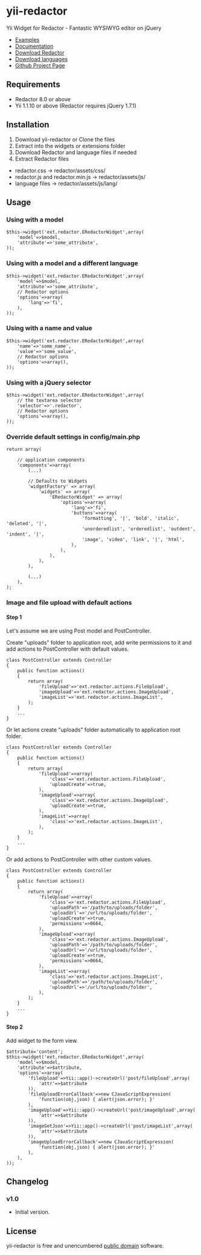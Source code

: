 yii-redactor
=====================

Yii Widget for Redactor - Fantastic WYSIWYG editor on jQuery

- [Examples](http://imperavi.com/redactor/examples/)
- [Documentation](http://imperavi.com/redactor/docs/)
- [Download Redactor](http://imperavi.com/redactor/download/)
- [Download languages](http://imperavi.com/redactor/docs/languages/)
- [Github Project Page](https://github.com/janisto/yii-redactor)

Requirements
------------------

- Redactor 8.0 or above
- Yii 1.1.10 or above (Redactor requires jQuery 1.7.1)

Installation
------------------

1. Download yii-redactor or Clone the files
2. Extract into the widgets or extensions folder
3. Download Redactor and language files if needed
4. Extract Redactor files
 - redactor.css -> redactor/assets/css/
 - redactor.js and redactor.min.js -> redactor/assets/js/
 - language files -> redactor/assets/js/lang/

Usage
------------------

### Using with a model

~~~
$this->widget('ext.redactor.ERedactorWidget',array(
	'model'=>$model,
	'attribute'=>'some_attribute',
));
~~~

### Using with a model and a different language

~~~
$this->widget('ext.redactor.ERedactorWidget',array(
	'model'=>$model,
	'attribute'=>'some_attribute',
	// Redactor options
	'options'=>array(
		'lang'=>'fi',
	),
));
~~~

### Using with a name and value

~~~
$this->widget('ext.redactor.ERedactorWidget',array(
	'name'=>'some_name',
	'value'=>'some_value',
	// Redactor options
	'options'=>array(),
));
~~~

### Using with a jQuery selector

~~~
$this->widget('ext.redactor.ERedactorWidget',array(
	// the textarea selector
	'selector'=>'.redactor',
	// Redactor options
	'options'=>array(),
));
~~~

### Override default settings in config/main.php

~~~
return array(

	// application components
	'components'=>array(
		(...)

		// Defaults to Widgets
		'widgetFactory' => array(
			'widgets' => array(
				'ERedactorWidget' => array(
					'options'=>array(
						'lang'=>'fi',
						'buttons'=>array(
							'formatting', '|', 'bold', 'italic', 'deleted', '|',
							'unorderedlist', 'orderedlist', 'outdent', 'indent', '|',
							'image', 'video', 'link', '|', 'html',
						),
					),
				),
			),
		),

		(...)
	),
);
~~~

### Image and file upload with default actions

#### Step 1

Let's assume we are using Post model and PostController.

Create "uploads" folder to application root, add write permissions to it and add actions to PostController with default values.

~~~
class PostController extends Controller
{
	public function actions()
	{
		return array(
			'fileUpload'=>'ext.redactor.actions.FileUpload',
			'imageUpload'=>'ext.redactor.actions.ImageUpload',
			'imageList'=>'ext.redactor.actions.ImageList',
		);
	}
	...
}
~~~

Or let actions create "uploads" folder automatically to application root folder.

~~~
class PostController extends Controller
{
	public function actions()
	{
		return array(
			'fileUpload'=>array(
				'class'=>'ext.redactor.actions.FileUpload',
				'uploadCreate'=>true,
			),
			'imageUpload'=>array(
				'class'=>'ext.redactor.actions.ImageUpload',
				'uploadCreate'=>true,
			),
			'imageList'=>array(
				'class'=>'ext.redactor.actions.ImageList',
			),
		);
	}
	...
}
~~~

Or add actions to PostController with other custom values.

~~~
class PostController extends Controller
{
	public function actions()
	{
		return array(
			'fileUpload'=>array(
				'class'=>'ext.redactor.actions.FileUpload',
				'uploadPath'=>'/path/to/uploads/folder',
				'uploadUrl'=>'/url/to/uploads/folder',
				'uploadCreate'=>true,
				'permissions'=>0664,
			),
			'imageUpload'=>array(
				'class'=>'ext.redactor.actions.ImageUpload',
				'uploadPath'=>'/path/to/uploads/folder',
				'uploadUrl'=>'/url/to/uploads/folder',
				'uploadCreate'=>true,
				'permissions'=>0664,
			),
			'imageList'=>array(
				'class'=>'ext.redactor.actions.ImageList',
				'uploadPath'=>'/path/to/uploads/folder',
				'uploadUrl'=>'/url/to/uploads/folder',
			),
		);
	}
	...
}
~~~

#### Step 2

Add widget to the form view.

~~~
$attribute='content';
$this->widget('ext.redactor.ERedactorWidget',array(
	'model'=>$model,
	'attribute'=>$attribute,
	'options'=>array(
		'fileUpload'=>Yii::app()->createUrl('post/fileUpload',array(
			'attr'=>$attribute
		)),
		'fileUploadErrorCallback'=>new CJavaScriptExpression(
			'function(obj,json) { alert(json.error); }'
		),
		'imageUpload'=>Yii::app()->createUrl('post/imageUpload',array(
			'attr'=>$attribute
		)),
		'imageGetJson'=>Yii::app()->createUrl('post/imageList',array(
			'attr'=>$attribute
		)),
		'imageUploadErrorCallback'=>new CJavaScriptExpression(
			'function(obj,json) { alert(json.error); }'
		),
	),
));
~~~

Changelog
------------------

### v1.0

- Initial version.

License
------------------

yii-redactor is free and unencumbered [public domain][Unlicense] software.

[Unlicense]: http://unlicense.org/